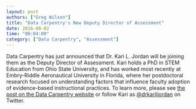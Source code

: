 ```yaml
---
layout: post
authors: ["Greg Wilson"]
title: "Data Carpentry's New Deputy Director of Assessment"
date: 2016-08-02
time: "00:04:00"
category: ["Data Carpentry", "Assessment"]
---
```


Data Carpentry has just announced that
Dr. Kari L. Jordan will be joining them as the Deputy Director of Assessment.
Kari holds a PhD in STEM Education from Ohio State University,
and has worked most recently at Embry-Riddle Aeronautical University in Florida,
where her postdoctoral research focused on
understanding factors that influence faculty adoption of evidence-based instructional practices.
To learn more, please see [the post on the Data Carpentry website](http://www.datacarpentry.org/blog/new-assessment-director/)
or follow Kari as [@drkariljordan](https://twitter.com/drkariljordan) on Twitter.
